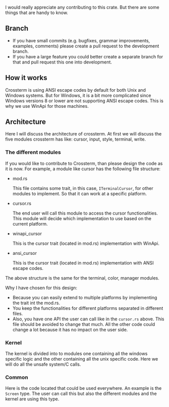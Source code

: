 I would really appreciate any contributing to this crate. But there are some things that are handy to know.

## Branch
- If you have small commits (e.g. bugfixes, grammar improvements, examples, comments) please create a pull request to the development branch.
- If you have a large feature you could better create a separate branch for that and pull request this one into development.
    
## How it works
Crossterm is using ANSI escape codes by default for both Unix and Windows systems. 
But for Windows, it is a bit more complicated since Windows versions 8 or lower are not supporting ANSI escape codes. 
This is why we use WinApi for those machines. 

## Architecture
Here I will discuss the architecture of crossterm. At first we will discuss the five modules crossterm has like: cursor, input, style, terminal, write. 

### The different modules

If you would like to contribute to Crossterm, than please design the code as it is now. 
For example, a module like cursor has the following file structure:
- mod.rs

  This file contains some trait, in this case, `ITerminalCursor`, for other modules to implement. So that it can work at a specific platform.
  
- cursor.rs

  The end user will call this module to access the cursor functionalities. This module will decide which implementation to use based on the current platform.
- winapi_cursor

  This is the cursor trait (located in mod.rs) implementation with WinApi.
- ansi_cursor

  This is the cursor trait (located in mod.rs) implementation with ANSI escape codes.
  
The above structure is the same for the terminal, color, manager modules. 

Why I have chosen for this design:
- Because you can easily extend to multiple platforms by implementing the trait int the mod.rs.
- You keep the functionalities for different platforms separated in different files. 
- Also, you have one API the user can call like in the `cursor.rs` above. This file should be avoided to change that much. All the other code could change a lot because it has no impact on the user side.

### Kernel
The kernel is divided into to modules one containing all the windows specific logic and the other containing all the unix specific code. 
Here we will do all the unsafe system/C calls.

### Common
Here is the code located that could be used everywhere. An example is the `Screen` type. 
The user can call this but also the different modules and the kernel are using this type. 